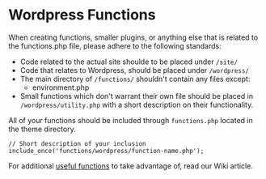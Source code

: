 # Wordpress Functions

When creating functions, smaller plugins, or anything else that is related to the functions.php file, please adhere to the following standards:

* Code related to the actual site shoulde to be placed under `/site/`
* Code that relates to Wordpress, should be placed under `/wordpress/`
* The main directory of `/functions/` shouldn't contain any files except:
  - environment.php
* Small functions which don't warrant their own file should be placed in `/wordpress/utility.php` with a short description on their functionality.

All of your functions should be included through `functions.php` located in the theme directory.

```
// Short description of your inclusion
include_once('functions/wordpress/function-name.php');
```

For additional [useful functions](http://wiki.40digits.net/resources/wp-functions-to-take-advantage-of/) to take advantage of, read our Wiki article.
